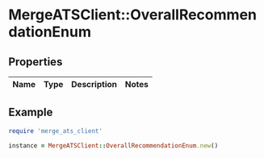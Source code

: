 # MergeATSClient::OverallRecommendationEnum

## Properties

| Name | Type | Description | Notes |
| ---- | ---- | ----------- | ----- |

## Example

```ruby
require 'merge_ats_client'

instance = MergeATSClient::OverallRecommendationEnum.new()
```

